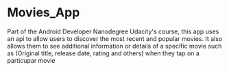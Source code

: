 # Movies_App
Part of the Android Developer Nanodegree Udacity's course, this app uses an api to allow users to discover the most recent and  popular movies.
It also allows them to see additional information or details of a specific movie such as (Original title, release date, rating and others) when they tap on a particupar movie
